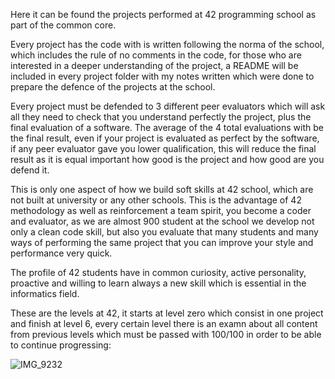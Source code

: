Here it can be found the projects performed at 42 programming school as part of the common core. 

Every project has the code with is written following the norma of the school, which includes the rule of no comments in the code, for those who are interested in a deeper understanding of the project, a README will be included in every project folder with my notes written which were done to prepare the defence of the projects at the school. 

Every project must be defended to 3 different peer evaluators which will ask all they need to check that you understand perfectly the project, plus the final evaluation of a software. The average of the 4 total evaluations with be the final result, even if your project is evaluated as perfect by the software, if any peer evaluator gave you lower qualification, this will reduce the final result as it is equal important how good is the project and how good are you defend it. 

This is only one aspect of how we build soft skills at 42 school, which are not built at university or any other schools. This is the advantage of 42 methodology as well as reinforcement a team spirit, you become a coder and evaluator, as we are almost 900 student at the school we develop not only a clean code skill, but also you evaluate that many students and many ways of performing the same project that you can improve your style and performance very quick.

The profile of 42 students have in common curiosity, active personality, proactive and willing to learn always a new skill which is essential in the informatics field. 

These are the levels at 42, it starts at level zero which consist in one project and finish at level 6, every certain level there is an examn about all content from previous levels which must be passed with 100/100 in order to be able to continue progressing: 

![IMG_9232](https://github.com/Sheifc/42cursus/assets/115345487/c7ccc30f-9665-44dc-b113-29797d1b13a7)
